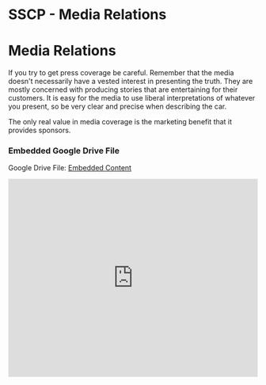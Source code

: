 # SSCP - Media Relations

# Media Relations

If you try to get press coverage be careful. Remember that the media doesn't necessarily have a vested interest in presenting the truth. They are mostly concerned with producing stories that are entertaining for their customers. It is easy for the media to use liberal interpretations of whatever you present, so be very clear and precise when describing the car.

The only real value in media coverage is the marketing benefit that it provides sponsors. 

[](https://drive.google.com/folderview?id=1vtLrVgSFYI9m0_4xebgZXcMqM_jwAToI)

### Embedded Google Drive File

Google Drive File: [Embedded Content](https://drive.google.com/embeddedfolderview?id=1vtLrVgSFYI9m0_4xebgZXcMqM_jwAToI#list)

<iframe width="100%" height="400" src="https://drive.google.com/embeddedfolderview?id=1vtLrVgSFYI9m0_4xebgZXcMqM_jwAToI#list" frameborder="0"></iframe>


